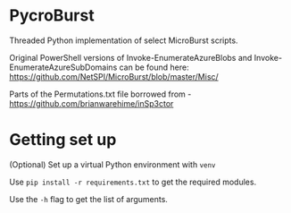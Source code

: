# PycroBurst
Threaded Python implementation of select MicroBurst scripts.

Original PowerShell versions of Invoke-EnumerateAzureBlobs and Invoke-EnumerateAzureSubDomains can be found here: https://github.com/NetSPI/MicroBurst/blob/master/Misc/

Parts of the Permutations.txt file borrowed from - https://github.com/brianwarehime/inSp3ctor



# Getting set up
(Optional) Set up a virtual Python environment with `venv`

Use `pip install -r requirements.txt` to get the required modules.

Use the `-h` flag to get the list of arguments.
